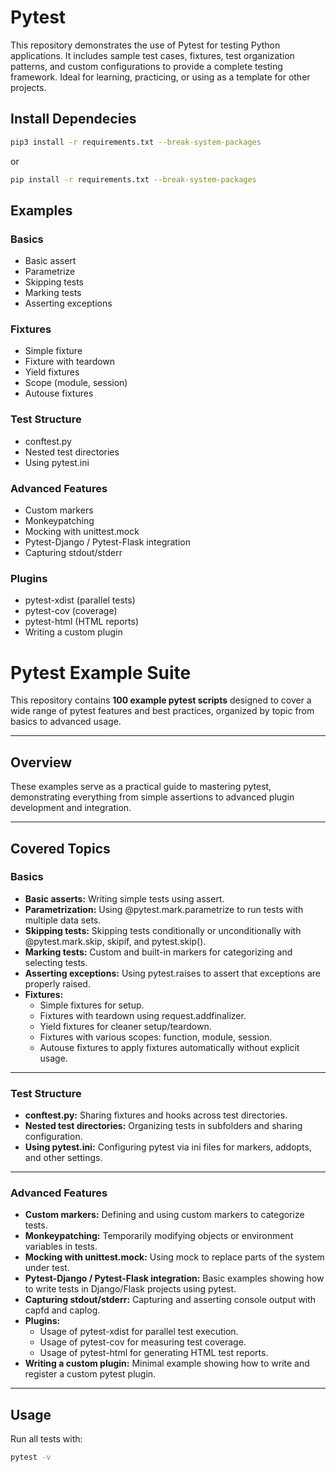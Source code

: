 # Pytest
This repository demonstrates the use of Pytest for testing Python applications. It includes sample test cases, fixtures, test organization patterns, and custom configurations to provide a complete testing framework. Ideal for learning, practicing, or using as a template for other projects.

## Install Dependecies


```bash
pip3 install -r requirements.txt --break-system-packages

```

or 

```bash
pip install -r requirements.txt --break-system-packages

```

##  Examples

###  Basics
-  Basic assert
-  Parametrize
-  Skipping tests
-  Marking tests
-  Asserting exceptions

###  Fixtures
-  Simple fixture
-  Fixture with teardown
-  Yield fixtures
-  Scope (module, session)
-  Autouse fixtures

### Test Structure
-  conftest.py
-  Nested test directories
-  Using pytest.ini

###  Advanced Features
-  Custom markers
-  Monkeypatching
-  Mocking with unittest.mock
-  Pytest-Django / Pytest-Flask integration
-  Capturing stdout/stderr

###  Plugins
-  pytest-xdist (parallel tests)
-  pytest-cov (coverage)
-  pytest-html (HTML reports)
-  Writing a custom plugin


# Pytest Example Suite

This repository contains **100 example pytest scripts** designed to cover a wide range of pytest features and best practices, organized by topic from basics to advanced usage.

---

## Overview

These examples serve as a practical guide to mastering pytest, demonstrating everything from simple assertions to advanced plugin development and integration.

---

## Covered Topics

### Basics

- **Basic asserts:** Writing simple tests using assert.
- **Parametrization:** Using @pytest.mark.parametrize to run tests with multiple data sets.
- **Skipping tests:** Skipping tests conditionally or unconditionally with @pytest.mark.skip, skipif, and pytest.skip().
- **Marking tests:** Custom and built-in markers for categorizing and selecting tests.
- **Asserting exceptions:** Using pytest.raises to assert that exceptions are properly raised.
- **Fixtures:**
  - Simple fixtures for setup.
  - Fixtures with teardown using request.addfinalizer.
  - Yield fixtures for cleaner setup/teardown.
  - Fixtures with various scopes: function, module, session.
  - Autouse fixtures to apply fixtures automatically without explicit usage.

---

### Test Structure

- **conftest.py:** Sharing fixtures and hooks across test directories.
- **Nested test directories:** Organizing tests in subfolders and sharing configuration.
- **Using pytest.ini:** Configuring pytest via ini files for markers, addopts, and other settings.

---

### Advanced Features

- **Custom markers:** Defining and using custom markers to categorize tests.
- **Monkeypatching:** Temporarily modifying objects or environment variables in tests.
- **Mocking with unittest.mock:** Using mock to replace parts of the system under test.
- **Pytest-Django / Pytest-Flask integration:** Basic examples showing how to write tests in Django/Flask projects using pytest.
- **Capturing stdout/stderr:** Capturing and asserting console output with capfd and caplog.
- **Plugins:**
  - Usage of pytest-xdist for parallel test execution.
  - Usage of pytest-cov for measuring test coverage.
  - Usage of pytest-html  for generating HTML test reports.
- **Writing a custom plugin:** Minimal example showing how to write and register a custom pytest plugin.

---

## Usage

Run all tests with:

```bash
pytest -v


